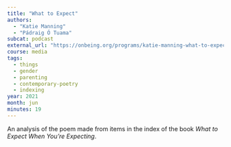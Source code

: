 ```yaml
---
title: "What to Expect"
authors:
  - "Katie Manning"
  - "Pádraig Ó Tuama"
subcat: podcast
external_url: "https://onbeing.org/programs/katie-manning-what-to-expect/"
course: media
tags:
  - things
  - gender
  - parenting
  - contemporary-poetry
  - indexing
year: 2021
month: jun
minutes: 19
---
```


An analysis of the poem made from items in the index of the book *What to Expect When You’re Expecting*.
